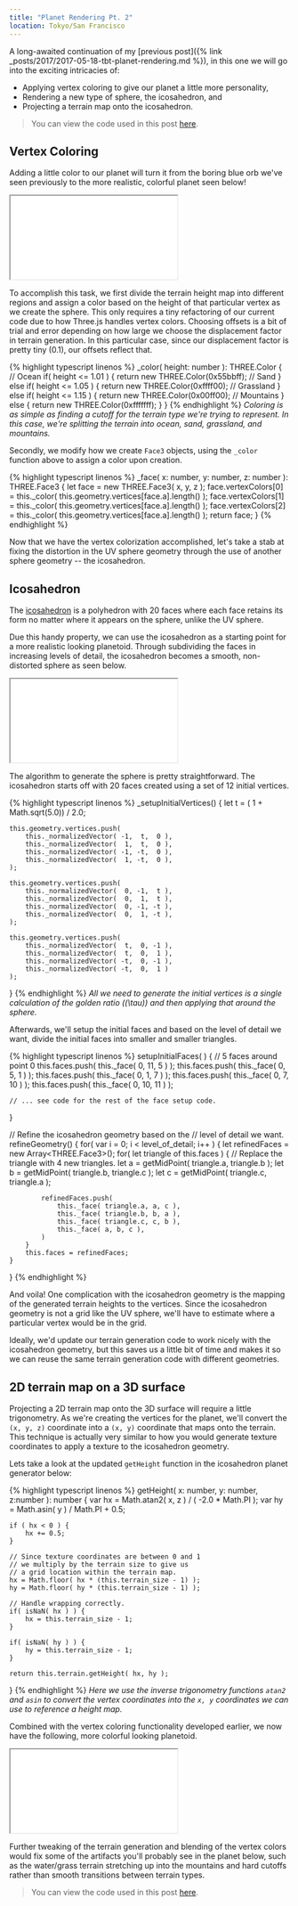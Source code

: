 ```yaml
---
title: "Planet Rendering Pt. 2"
location: Tokyo/San Francisco
---
```


A long-awaited continuation of my
[previous post]({% link _posts/2017/2017-05-18-tbt-planet-rendering.md %}),
in this one we will go into the exciting intricacies of:

* Applying vertex coloring to give our planet a little more personality,
* Rendering a new type of sphere, the icosahedron, and
* Projecting a terrain map onto the icosahedron.

> You can view the code used in this post
> [here](https://github.com/a5huynh/planet-generator).


## Vertex Coloring

Adding a little color to our planet will turn it from the boring blue orb
we've seen previously to the more realistic, colorful planet seen below!

<iframe scrolling="no"
        class="full-width"
        src="/static/webgl/planet-generator-v2/index.html?sphereType=uv
&amp;terrainType=particle
&amp;planetDetail=50
&amp;zoom=3
&amp;particleNumIslands=10">
</iframe>

To accomplish this task, we first divide the terrain height map into
different regions and assign a color based on the height of that particular
vertex as we create the sphere. This only requires a tiny refactoring of
our current code due to how Three.js handles vertex colors. Choosing
offsets is a bit of trial and error depending on how large we choose the
displacement factor in terrain generation. In this particular case, since
our displacement factor is pretty tiny (0.1), our offsets reflect that.

<div style="position:relative;">
{% highlight typescript linenos %}
_color( height: number ): THREE.Color {
    // Ocean
    if( height <= 1.01 ) {
        return new THREE.Color(0x55bbff);
    // Sand
    } else if( height <= 1.05 ) {
        return new THREE.Color(0xffff00);
    // Grassland
    } else if( height <= 1.15 ) {
        return new THREE.Color(0x00ff00);
    // Mountains
    } else {
        return new THREE.Color(0xfffffff);
    }
}
{% endhighlight %}
<em>
Coloring is as simple as finding a cutoff for the terrain type we're trying
to represent. In this case, we're splitting the terrain into ocean, sand,
grassland, and mountains.
</em>
</div>

Secondly, we modify how we create `Face3` objects, using the `_color`
function above to assign a color upon creation.

{% highlight typescript linenos %}
_face( x: number, y: number, z: number ): THREE.Face3 {
    let face = new THREE.Face3( x, y, z );
    face.vertexColors[0] = this._color(
        this.geometry.vertices[face.a].length()
    );
    face.vertexColors[1] = this._color(
        this.geometry.vertices[face.a].length()
    );
    face.vertexColors[2] = this._color(
        this.geometry.vertices[face.a].length()
    );
    return face;
}
{% endhighlight %}

Now that we have the vertex colorization accomplished, let's take a stab at
fixing the distortion in the UV sphere geometry through the use of another
sphere geometry -- the icosahedron.

## Icosahedron

The [icosahedron](https://en.wikipedia.org/wiki/Icosahedron) is a
polyhedron with 20 faces where each face retains its form no matter where
it appears on the sphere, unlike the UV sphere.

Due this handy property, we can use the icosahedron as a starting point for
a more realistic looking planetoid. Through subdividing the faces in
increasing levels of detail, the icosahedron becomes a smooth,
non-distorted sphere as seen below.

<iframe scrolling="no"
        class="full-width"
        src="/static/webgl/planet-generator-v2/index.html?sphereType=iso
&amp;sphereDetail=20
&amp;zoom=3">
</iframe>

The algorithm to generate the sphere is pretty straightforward. The
icosahedron starts off with 20 faces created using a set of 12 initial
vertices.

<div style="position:relative;">
{% highlight typescript linenos %}
_setupInitialVertices() {
    let t = ( 1 + Math.sqrt(5.0)) / 2.0;

    this.geometry.vertices.push(
        this._normalizedVector( -1,  t,  0 ),
        this._normalizedVector(  1,  t,  0 ),
        this._normalizedVector( -1, -t,  0 ),
        this._normalizedVector(  1, -t,  0 ),
    );

    this.geometry.vertices.push(
        this._normalizedVector(  0, -1,  t ),
        this._normalizedVector(  0,  1,  t ),
        this._normalizedVector(  0, -1, -t ),
        this._normalizedVector(  0,  1, -t ),
    );

    this.geometry.vertices.push(
        this._normalizedVector(  t,  0, -1 ),
        this._normalizedVector(  t,  0,  1 ),
        this._normalizedVector( -t,  0, -1 ),
        this._normalizedVector( -t,  0,  1 )
    );
}
{% endhighlight %}
<em>
All we need to generate the initial vertices is a single calculation of the
golden ratio (\(\tau\)) and then applying that around the sphere.
</em>
</div>

Afterwards, we'll setup the initial faces and based on the level of detail
we want, divide the initial faces into smaller and smaller triangles.

{% highlight typescript linenos %}
setupInitialFaces( ) {
    // 5 faces around point 0
    this.faces.push( this._face(  0, 11,  5 ) );
    this.faces.push( this._face(  0,  5,  1 ) );
    this.faces.push( this._face(  0,  1,  7 ) );
    this.faces.push( this._face(  0,  7, 10 ) );
    this.faces.push( this._face(  0, 10, 11 ) );

    // ... see code for the rest of the face setup code.
}

// Refine the icosahedron geometry based on the
// level of detail we want.
refineGeometry() {
    for( var i = 0; i < level_of_detail; i++ ) {
        let refinedFaces = new Array<THREE.Face3>();
        for( let triangle of this.faces ) {
            // Replace the triangle with 4 new triangles.
            let a = getMidPoint( triangle.a, triangle.b );
            let b = getMidPoint( triangle.b, triangle.c );
            let c = getMidPoint( triangle.c, triangle.a );

            refinedFaces.push(
                this._face( triangle.a, a, c ),
                this._face( triangle.b, b, a ),
                this._face( triangle.c, c, b ),
                this._face( a, b, c ),
            )
        }
        this.faces = refinedFaces;
    }
}
{% endhighlight %}

And voila! One complication with the icosahedron geometry is the mapping of
the generated terrain heights to the vertices. Since the icosahedron
geometry is not a grid like the UV sphere, we'll have to estimate where a
particular vertex would be in the grid.

Ideally, we'd update our terrain generation code to work nicely with the
icosahedron geometry, but this saves us a little bit of time and makes it
so we can reuse the same terrain generation code with different geometries.


## 2D terrain map on a 3D surface

Projecting a 2D terrain map onto the 3D surface will require a little
trigonometry. As we're creating the vertices for the planet, we'll convert
the `(x, y, z)` coordinate into a `(x, y)` coordinate that maps onto the
terrain. This technique is actually very similar to how you would generate
texture coordinates to apply a texture to the icosahedron geometry.

Lets take a look at the updated `getHeight` function in the icosahedron planet
generator below:

<div style="position:relative;">
{% highlight typescript linenos %}
getHeight( x: number, y: number, z:number ): number {
    var hx = Math.atan2( x, z ) / ( -2.0 * Math.PI );
    var hy = Math.asin( y ) / Math.PI + 0.5;

    if ( hx < 0 ) {
        hx += 0.5;
    }

    // Since texture coordinates are between 0 and 1
    // we multiply by the terrain size to give us
    // a grid location within the terrain map.
    hx = Math.floor( hx * (this.terrain_size - 1) );
    hy = Math.floor( hy * (this.terrain_size - 1) );

    // Handle wrapping correctly.
    if( isNaN( hx ) ) {
        hx = this.terrain_size - 1;
    }

    if( isNaN( hy ) ) {
        hy = this.terrain_size - 1;
    }

    return this.terrain.getHeight( hx, hy );
}
{% endhighlight %}
<em>
Here we use the inverse trigonometry functions `atan2` and `asin` to
convert the vertex coordinates into the `x, y` coordinates we can use to
reference a height map.
</em>
</div>

Combined with the vertex coloring functionality developed earlier, we now
have the following, more colorful looking planetoid.

<iframe scrolling="no"
        class="full-width"
        src="/static/webgl/planet-generator-v2/index.html?sphereType=iso
&amp;terrainType=particle
&amp;planetDetail=16
&amp;zoom=3
&amp;particleNumIslands=15">
</iframe>

Further tweaking of the terrain generation and blending of the vertex
colors would fix some of the artifacts you'll probably see in the planet
below, such as the water/grass terrain stretching up into the mountains and
hard cutoffs rather than smooth transitions between terrain types.


> You can view the code used in this post
> [here](https://github.com/a5huynh/planet-generator).
